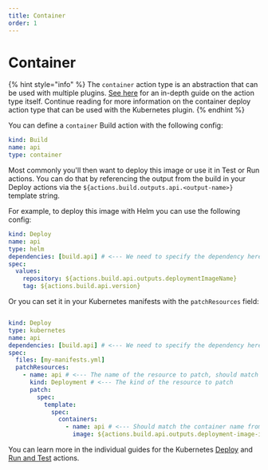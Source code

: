 ```yaml
---
title: Container
order: 1
---
```


# Container

{% hint style="info" %}
The `container` action type is an abstraction that can be used with multiple plugins. [See here](../../../other-plugins/container.md) for an in-depth guide on the action type itself. Continue reading for more information on the container deploy action type that can be used with the Kubernetes plugin.
{% endhint %}

You can define a `container` Build action with the following config:

```yaml
kind: Build
name: api
type: container
```

Most commonly you'll then want to deploy this image or use it in Test or Run actions. You can do that by
referencing the output from the build in your Deploy actions via the `${actions.build.outputs.api.<output-name>}` template string.

For example, to deploy this image with Helm you can use the following config:

```yaml
kind: Deploy
name: api
type: helm
dependencies: [build.api] # <--- We need to specify the dependency here
spec:
  values:
    repository: ${actions.build.api.outputs.deploymentImageName}
    tag: ${actions.build.api.version}
```

Or you can set it in your Kubernetes manifests with the `patchResources` field:

```yaml

kind: Deploy
type: kubernetes
name: api
dependencies: [build.api] # <--- We need to specify the dependency here
spec:
  files: [my-manifests.yml]
  patchResources:
    - name: api # <--- The name of the resource to patch, should match the name in the K8s manifest
      kind: Deployment # <--- The kind of the resource to patch
      patch:
        spec:
          template:
            spec:
              containers:
                - name: api # <--- Should match the container name from the K8s manifest
                  image: ${actions.build.api.outputs.deployment-image-id} # <--- The output from the Build action
```

You can learn more in the individual guides for the Kubernetes [Deploy](../deploy/README.md) and [Run and Test](../run-test/README.md) actions.
